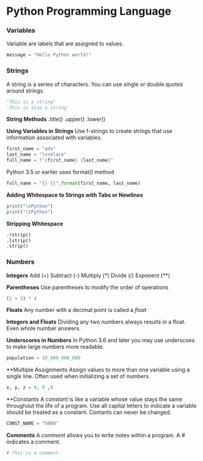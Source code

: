 # Python Programming Language

### Variables
Variable are labels that are assigned to values.

```python
message = "Hello Python world!"
```

### Strings
A string is a series of characters. You can use single or double quotes around strings.

```python
"This is a string"
'This is also a string'
```

**String Methods**
.title()
.upper()
.lower()

**Using Variables in Strings**
Use f-strings to create strings that use information associated with variables.

```python
first_name = "ada"
last_name = "lovelace"
full_name = f"{first_name} {last_name}"
```

Python 3.5 or earlier uses format() method
```python
full_name = "{} {}".format(first_name, last_name)
```

**Adding Whitespace to Strings with Tabs or Newlines**

```python
print("\nPython")
print("\tPython")
```

**Stripping Whitespace**

```python
.rstrip()
.lstrip()
.strip()
```

### Numbers

**Integers**
Add (+)
Subtract (-)
Multiply (*)
Divide (/)
Exponent (**)

**Parentheses**
Use parentheses to modify the order of operations
```python
(2 + 3) * 4
```

**Floats**
Any number with a decimal point is called a *float*

**Integers and Floats**
Dividing any two numbers always results in a float. Even whole number answers.

**Underscores in Numbers**
In Python 3.6 and later you may use underscoes to make large numbers more readable. 

```python
population = 10_000_000_000
```

**Multiple Assignments
Assign values to more than one variable using a single line. Often used when initializing a set of numbers.
```python
x, y, z = 0, 0 ,0
```

**Constants
A *constant* is like a variable whose value stays the same throughout the life of a program. Use all capital letters to indicate a variable should be treated as a constant. Contants can never be changed.
```python
CONST_NAME = "5000"
```

**Comments**
A *comment* allows you to write notes within a program. A # indicates a comment. 
```python
# This is a comment.
```




